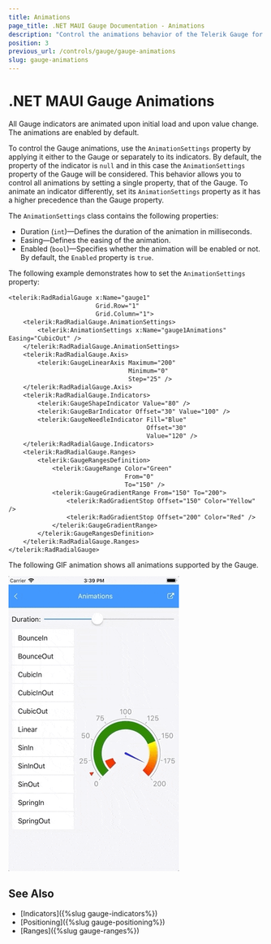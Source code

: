 ```yaml
---
title: Animations
page_title: .NET MAUI Gauge Documentation - Animations
description: "Control the animations behavior of the Telerik Gauge for .NET MAUI by using the supported animation options."
position: 3
previous_url: /controls/gauge/gauge-animations
slug: gauge-animations
---
```


# .NET MAUI Gauge Animations

All Gauge indicators are animated upon initial load and upon value change. The animations are enabled by default.

To control the Gauge animations, use the `AnimationSettings` property by applying it either to the Gauge or separately to its indicators. By default, the property of the indicator is `null` and in this case the `AnimationSettings` property of the Gauge will be considered. This behavior allows you to control all animations by setting a single property, that of the Gauge. To animate an indicator differently, set its `AnimationSettings` property as it has a higher precedence than the Gauge property.

The `AnimationSettings` class contains the following properties:

* Duration (`int`)&mdash;Defines the duration of the animation in milliseconds.
* Easing&mdash;Defines the easing of the animation.
* Enabled (`bool`)&mdash;Specifies whether the animation will be enabled or not. By default, the `Enabled` property is `true`.

The following example demonstrates how to set the `AnimationSettings` property:

```XAML
<telerik:RadRadialGauge x:Name="gauge1"
					    Grid.Row="1"
					    Grid.Column="1">
    <telerik:RadRadialGauge.AnimationSettings>
        <telerik:AnimationSettings x:Name="gauge1Animations" Easing="CubicOut" />
    </telerik:RadRadialGauge.AnimationSettings>
    <telerik:RadRadialGauge.Axis>
        <telerik:GaugeLinearAxis Maximum="200"
							     Minimum="0"
							     Step="25" />
    </telerik:RadRadialGauge.Axis>
    <telerik:RadRadialGauge.Indicators>
        <telerik:GaugeShapeIndicator Value="80" />
        <telerik:GaugeBarIndicator Offset="30" Value="100" />
        <telerik:GaugeNeedleIndicator Fill="Blue"
									  Offset="30"
									  Value="120" />
    </telerik:RadRadialGauge.Indicators>
    <telerik:RadRadialGauge.Ranges>
        <telerik:GaugeRangesDefinition>
            <telerik:GaugeRange Color="Green"
							    From="0"
							    To="150" />
            <telerik:GaugeGradientRange From="150" To="200">
                <telerik:RadGradientStop Offset="150" Color="Yellow" />
                <telerik:RadGradientStop Offset="200" Color="Red" />
            </telerik:GaugeGradientRange>
        </telerik:GaugeRangesDefinition>
    </telerik:RadRadialGauge.Ranges>
</telerik:RadRadialGauge>
```

The following GIF animation shows all animations supported by the Gauge.

![Gauge Animations](images/gauge-animations.gif)

## See Also

- [Indicators]({%slug gauge-indicators%})
- [Positioning]({%slug gauge-positioning%})
- [Ranges]({%slug gauge-ranges%})
